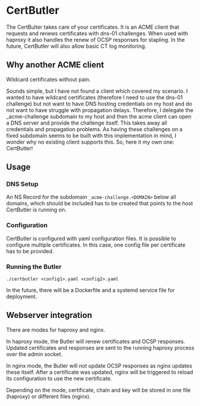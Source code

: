 # CertButler

The CertBulter takes care of your certificates.
It is an ACME client that requests and renews certificates with dns-01 challenges.
When used with haproxy it also handles the renew of OCSP responses for stapling.
In the future, CertButler will also allow basic CT log monitoring.

## Why another ACME client

Wildcard certificates without pain.

Sounds simple, but I have not found a client which covered my scenario.
I wanted to have wildcard certificates (therefore I need to use the dns-01 challenge) but not want to have DNS hosting credentials on my host and do not want to have struggle with propagation delays.
Therefore, I delegate the _acme-challenge subdomain to my host and then the acme client can open a DNS server and provide the challenge itself.
This takes away all credentials and propagation problems.
As having these challenges on a fixed subdomain seems to be built with this implementation in mind, I wonder why no existing client supports this.
So, here it my own one: CertButler!

## Usage

### DNS Setup
An NS Record for the subdomain ``_acme-challenge.<DOMAIN>`` below all domains, which should be included has to be created that points to the host CertButler is running on.

### Configuration
CertButler is configured with yaml configuration files.
It is possible to configure multiple certificates.
In this case, one config file per certificate has to be provided.

### Running the Butler
``./certbutler <config1>.yaml <config2>.yaml``

In the future, there will be a Dockerfile and a systemd service file for deployment.

## Webserver integration
There are modes for haproxy and nginx.

In haproxy mode, the Butler will renew certificates and OCSP responses.
Updated certificates and responses are sent to the running haproxy process over the admin socket.

In nginx mode, the Butler will not update OCSP responses as nginx updates these itself. After a certificate was updated, nginx will be triggered to reload its configuration to use the new certificate.

Depending on the mode, certificate, chain and key will be stored in one file (haproxy) or different files (nginx).

